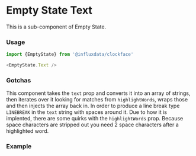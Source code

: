 # Empty State Text

This is a sub-component of Empty State.

### Usage
```js
import {EmptyState} from '@influxdata/clockface'

<EmptyState.Text />
```

### Gotchas
This component takes the `text` prop and converts it into an array of strings, then iterates over it looking for matches from `highlightWords`, wraps those and then injects the array back in.
In order to produce a line break type `LINEBREAK` in the `text` string with spaces around it.
Due to how it is implented, there are some quirks with the `highlightWords` prop. Because space characters are stripped out you need 2 space characters after a highlighted word.

### Example
<!-- STORY -->


<!-- STORY HIDE START -->

<!-- STORY HIDE END -->

<!-- PROPS -->
